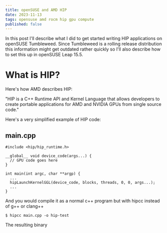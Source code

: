 ```yaml
---
title: openSUSE and AMD HIP
date: 2023-11-13
tags: opensuse amd rocm hip gpu compute
published: false
---
```

In this post I'll describe what I did to get started writing HIP applications on openSUSE Tumbleweed. Since Tumbleweed is a rolling release distribution this information might get outdated rather quickly so I'll also describe how to set this up in openSUSE Leap 15.5.

# What is HIP?
Here's how AMD describes HIP:

"HIP is a C++ Runtime API and Kernel Language that allows developers to create portable applications for AMD and NVIDIA GPUs from single source code."

Here's a very simplified example of HIP code:

## main.cpp
```
#include <hip/hip_runtime.h>

__global__ void device_code(args...) {
  // GPU code goes here
}

int main(int argc, char **argp) {
  ...
  hipLaunchKernelGGL(device_code, blocks, threads, 0, 0, args...);
  ...
}
```
And you would compile it as a normal c++ program but with hipcc instead of g++ or clang++
```
$ hipcc main.cpp -o hip-test
```

The resulting binary
